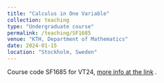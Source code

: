 ```yaml
---
title: "Calculus in One Variable"
collection: teaching
type: "Undergraduate course"
permalink: /teaching/SF1685
venue: "KTH, Department of Mathematics"
date: 2024-01-15
location: "Stockholm, Sweden"
---
```


Course code SF1685 for VT24, [more info at the link](https://www.kth.se/student/kurser/kurs/SF1685) . 